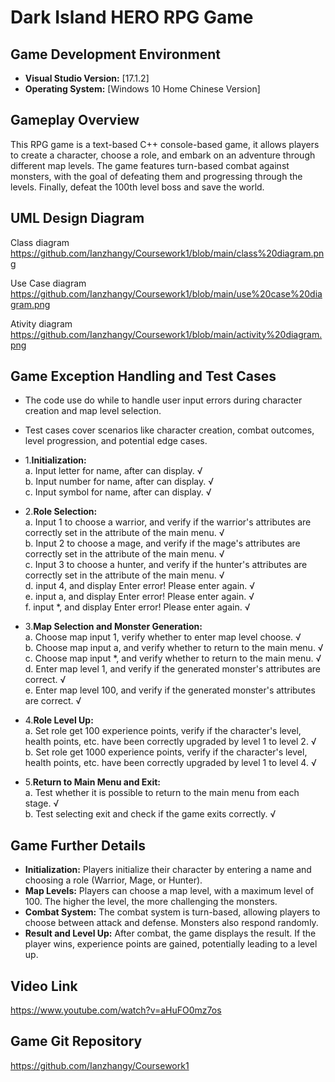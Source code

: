 # Dark Island HERO RPG Game 

## Game Development Environment

- **Visual Studio Version:** [17.1.2]
- **Operating System:** [Windows 10 Home Chinese Version]

## Gameplay Overview

This RPG game is a text-based C++ console-based game, it allows players to create a character, choose a role, and embark on an adventure through different map levels. The game features turn-based combat against monsters, with the goal of defeating them and progressing through the levels.  Finally, defeat the 100th level boss and save the world.

## UML Design Diagram

Class diagram
https://github.com/Ianzhangy/Coursework1/blob/main/class%20diagram.png

Use Case diagram
https://github.com/Ianzhangy/Coursework1/blob/main/use%20case%20diagram.png

Ativity diagram
https://github.com/Ianzhangy/Coursework1/blob/main/activity%20diagram.png

## Game Exception Handling and Test Cases

- The code use do while to handle user input errors during character creation and map level selection.
- Test cases cover scenarios like character creation, combat outcomes, level progression, and potential edge cases.
- 1.**Initialization:** <br>
a. Input letter for name, after can display. √ <br>
b. Input number for name, after can display. √ <br>
c. Input symbol for name, after can display. √ <br>
- 2.**Role Selection:** <br>
a. Input 1 to choose a warrior, and verify if the warrior's attributes are correctly set in the attribute of the main menu. √ <br>
b. Input 2 to choose a mage, and verify if the mage's attributes are correctly set in the attribute of the main menu. √ <br>
c. Input 3 to choose a hunter, and verify if the hunter's attributes are correctly set in the attribute of the main menu. √ <br>
d. input 4, and display Enter error! Please enter again. √ <br>
e. input a, and display Enter error! Please enter again. √ <br>
f. input *, and display Enter error! Please enter again. √ <br>
- 3.**Map Selection and Monster Generation:** <br>
a. Choose map input 1, verify whether to enter map level choose. √ <br>
b. Choose map input a, and verify whether to return to the main menu. √ <br>
c. Choose map input *, and verify whether to return to the main menu. √ <br>
d. Enter map level 1, and verify if the generated monster's attributes are correct. √ <br>
e. Enter map level 100, and verify if the generated monster's attributes are correct. √ <br>




- 4.**Role Level Up:** <br>
a. Set role get 100 experience points, verify if the character's level, health points, etc. have been correctly upgraded by level 1 to level 2. √ <br>
b. Set role get 1000 experience points, verify if the character's level, health points, etc. have been correctly upgraded by level 1 to level 4. √ <br>



- 5.**Return to Main Menu and Exit:** <br>
a. Test whether it is possible to return to the main menu from each stage. √ <br>
b. Test selecting exit and check if the game exits correctly. √ <br>


## Game Further Details

- **Initialization:** Players initialize their character by entering a name and choosing a role (Warrior, Mage, or Hunter).
- **Map Levels:** Players can choose a map level, with a maximum level of 100. The higher the level, the more challenging the monsters.
- **Combat System:** The combat system is turn-based, allowing players to choose between attack and defense. Monsters also respond randomly.
- **Result and Level Up:** After combat, the game displays the result. If the player wins, experience points are gained, potentially leading to a level up.

## Video Link

https://www.youtube.com/watch?v=aHuFO0mz7os

## Game Git Repository

https://github.com/Ianzhangy/Coursework1
